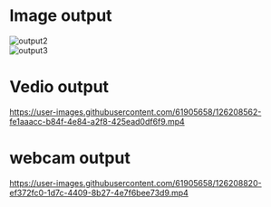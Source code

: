 # Image output
![output2](https://user-images.githubusercontent.com/61905658/126208455-00e0881d-a5e8-4254-8b37-317a036b57af.jpeg)  
![output3](https://user-images.githubusercontent.com/61905658/126208476-cb9f2bb0-ef4f-49bc-864e-63be797688d6.jpeg)  
# Vedio output
https://user-images.githubusercontent.com/61905658/126208562-fe1aaacc-b84f-4e84-a2f8-425ead0df6f9.mp4  

# webcam output
https://user-images.githubusercontent.com/61905658/126208820-ef372fc0-1d7c-4409-8b27-4e7f6bee73d9.mp4
